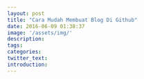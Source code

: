 ```yaml
---
layout: post
title: "Cara Mudah Membuat Blog Di Github"
date: 2016-06-09 01:38:37
image: '/assets/img/'
description:
tags:
categories:
twitter_text:
introduction:
---
```

